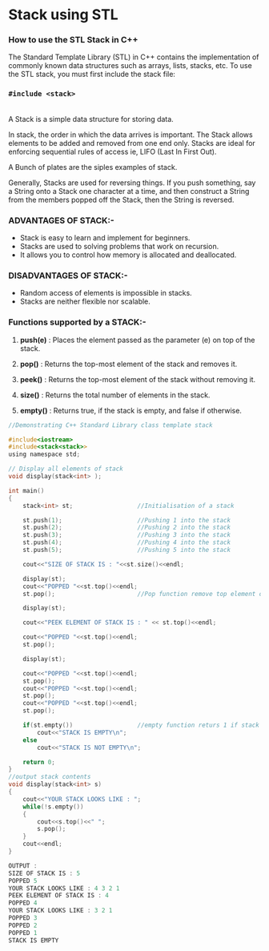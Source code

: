 # Stack using STL

### How to use the STL Stack in C++

The Standard Template Library (STL) in C++ contains the implementation of commonly known data structures such as arrays, lists, stacks, etc.
To use the STL stack, you must first include the stack file:
### `#include <stack>`

<br>
A Stack is a simple data structure for storing data.
<br>

In stack, the order in which the data arrives is important. The Stack allows elements to be added and removed from one end only. Stacks are ideal for enforcing sequential rules of access ie, LIFO (Last In First Out).
<br>

A Bunch of plates are the siples examples of stack.
<br>

Generally, Stacks are used for reversing things. If you push something, say a String onto a Stack one character at a time, and then construct a String from the members popped off the Stack, then the String is reversed.
<br>
### ADVANTAGES OF STACK:-

* Stack is easy to learn and implement for beginners.<br>
* Stacks are used to solving problems that work on recursion.<br>
* It allows you to control how memory is allocated and deallocated.<br>

### DISADVANTAGES OF STACK:-

* Random access of elements is impossible in stacks.<br>
* Stacks are neither flexible nor scalable.<br>
  
### Functions supported by a STACK:-

1. <b>push(e)</b> : Places the element passed as the parameter (e) on top of the stack.

1. <b>pop()</b>  :  Returns the top-most element of the stack and removes it.

1. <b>peek()</b> :  Returns the top-most element of the stack without removing it.

1. <b>size()</b> :  Returns the total number of elements in the stack.

1. <b>empty()</b> : Returns true, if the stack is empty, and false if otherwise.
```c
//Demonstrating C++ Standard Library class template stack

#include<iostream> 
#include<stack<stack>>
using namespace std;

// Display all elements of stack
void display(stack<int> );

int main()
{
    stack<int> st;                  //Initialisation of a stack

    st.push(1);                     //Pushing 1 into the stack
    st.push(2);                     //Pushing 2 into the stack
    st.push(3);                     //Pushing 3 into the stack
    st.push(4);                     //Pushing 4 into the stack
    st.push(5);                     //Pushing 5 into the stack

    cout<<"SIZE OF STACK IS : "<<st.size()<<endl;

    display(st);                     
    cout<<"POPPED "<<st.top()<<endl;
    st.pop();                       //Pop function remove top element of the stack

    display(st);

    cout<<"PEEK ELEMENT OF STACK IS : " << st.top()<<endl;

    cout<<"POPPED "<<st.top()<<endl;
    st.pop();

    display(st);

    cout<<"POPPED "<<st.top()<<endl;
    st.pop();
    cout<<"POPPED "<<st.top()<<endl;
    st.pop();
    cout<<"POPPED "<<st.top()<<endl;
    st.pop();

    if(st.empty())                  //empty function returs 1 if stack is empty
        cout<<"STACK IS EMPTY\n";
    else
        cout<<"STACK IS NOT EMPTY\n";

    return 0;
}
//output stack contents
void display(stack<int> s)
{
    cout<<"YOUR STACK LOOKS LIKE : ";
    while(!s.empty())
    {
        cout<<s.top()<<" ";
        s.pop();
    }
    cout<<endl;
}
```
```c
OUTPUT : 
SIZE OF STACK IS : 5
POPPED 5
YOUR STACK LOOKS LIKE : 4 3 2 1
PEEK ELEMENT OF STACK IS : 4
POPPED 4
YOUR STACK LOOKS LIKE : 3 2 1
POPPED 3
POPPED 2
POPPED 1
STACK IS EMPTY
```
